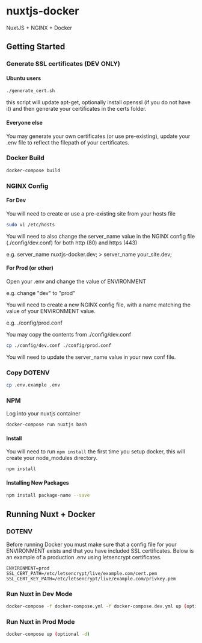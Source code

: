 # nuxtjs-docker
NuxtJS + NGINX + Docker

## Getting Started
### Generate SSL certificates (DEV ONLY)
#### Ubuntu users
``` bash
./generate_cert.sh
```
this script will update apt-get, optionally install openssl (if you do not have it) and then generate your certificates in the certs folder.

#### Everyone else
You may generate your own certificates (or use pre-existing), update your .env file to reflect the filepath of your certificates.

### Docker Build
``` bash
docker-compose build
```

### NGINX Config

#### For Dev
You will need to create or use a pre-existing site from your hosts file

``` bash
sudo vi /etc/hosts
```

You will need to also change the server_name value in the NGINX config file (./config/dev.conf) for both http (80) and https (443)

e.g. server_name nuxtjs-docker.dev; > server_name your_site.dev;
#### For Prod (or other)
Open your .env and change the value of ENVIRONMENT

e.g. change "dev" to "prod"

You will need to create a new NGINX config file, with a name matching the value of your ENVIRONMENT value.

e.g. ./config/prod.conf

You may copy the contents from ./config/dev.conf

``` bash
cp ./config/dev.conf ./config/prod.conf
```

You will need to update the server_name value in your new conf file.

### Copy DOTENV
``` bash
cp .env.example .env
```

### NPM
Log into your nuxtjs container
``` bash
docker-compose run nuxtjs bash
```

#### Install
You will need to run `npm install` the first time you setup docker, this will create your node_modules directory.
``` bash
npm install
```

#### Installing New Packages
``` bash
npm install package-name --save
```

## Running Nuxt + Docker
### DOTENV
Before running Docker you must make sure that a config file for your ENVIRONMENT exists and that you have included SSL certificates. Below is an example of a production .env using letsencrypt certificates.
```
ENVIRONMENT=prod
SSL_CERT_PATH=/etc/letsencrypt/live/example.com/cert.pem
SSL_CERT_KEY_PATH=/etc/letsencrypt/live/example.com/privkey.pem
```

### Run Nuxt in Dev Mode
``` bash
docker-compose -f docker-compose.yml -f docker-compose.dev.yml up (optional -d)
```

### Run Nuxt in Prod Mode
``` bash
docker-compose up (optional -d)
```